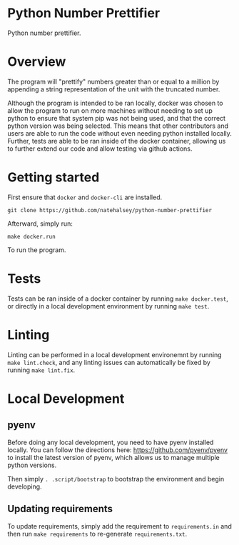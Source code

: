# Python Number Prettifier

Python number prettifier.

# Overview

The program will "prettify" numbers greater than or equal to a million by appending a string representation of the unit with the truncated number. 

Although the program is intended to be ran locally, docker was chosen to allow the program to run on more machines without needing to set up python to ensure that system pip was not being used, and that the correct python version was being selected. This means that other contributors and users are able to run the code without even needing python installed locally. Further, tests are able to be ran inside of the docker container, allowing us to further extend our code and allow testing via github actions.

# Getting started

First ensure that `docker` and `docker-cli` are installed.

```
git clone https://github.com/natehalsey/python-number-prettifier
```

Afterward, simply run:

```
make docker.run
```

To run the program.

# Tests

Tests can be ran inside of a docker container by running `make docker.test`, or directly in a local development environment by running `make test`.

# Linting

Linting can be performed in a local development environemnt by running `make lint.check`, and any linting issues can automatically be fixed by running `make lint.fix`.

# Local Development

## pyenv

Before doing any local development, you need to have pyenv installed locally. You can follow the directions here: https://github.com/pyenv/pyenv to install the latest version of pyenv, which allows us to manage multiple python versions.

Then simply `. .script/bootstrap` to bootstrap the environment and begin developing.

## Updating requirements

To update requirements, simply add the requirement to `requirements.in` and then run `make requirements` to re-generate `requirements.txt`. 
